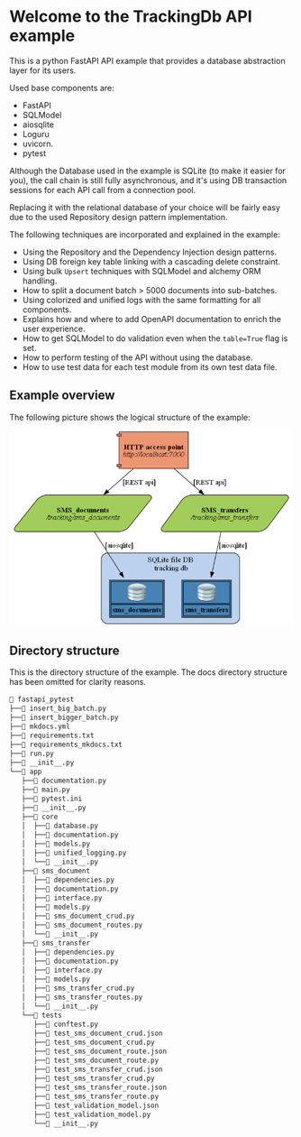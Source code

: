 # Welcome to the TrackingDb API example

This is a python FastAPI API example that provides a database abstraction
layer for its users.

Used base components are:

  * FastAPI
  * SQLModel
  * aiosqlite
  * Loguru
  * uvicorn.
  * pytest

Although the Database used in the example is SQLite (to make it easier for you), the
call chain is still fully asynchronous, and it's using DB transaction sessions
for each API call from a connection pool.

Replacing it with the relational database of your choice will be fairly
easy due to the used Repository design pattern implementation.

The following techniques are incorporated and explained in the example:

  * Using the Repository and the Dependency Injection design patterns.
  * Using DB foreign key table linking with a cascading delete constraint.
  * Using bulk `Upsert` techniques with SQLModel and alchemy ORM handling.
  * How to split a document batch > 5000 documents into sub-batches.
  * Using colorized and unified logs with the same formatting for all components.
  * Explains how and where to add OpenAPI documentation to enrich the user experience.
  * How to get SQLModel to do validation even when the `table=True` flag is set.
  * How to perform testing of the API without using the database.
  * How to use test data for each test module from its own test data file.

## Example overview

The following picture shows the logical structure of the example:

![image](images/overview.png)

## Directory structure
This is the directory structure of the example. The docs directory structure has been omitted for clarity reasons.

    📂 fastapi_pytest
    ├──📃 insert_big_batch.py
    ├──📃 insert_bigger_batch.py
    ├──📃 mkdocs.yml
    ├──📃 requirements.txt
    ├──📃 requirements_mkdocs.txt
    ├──📃 run.py
    ├──📃 __init__.py
    └──📂 app
       ├──📃 documentation.py
       ├──📃 main.py
       ├──📃 pytest.ini
       ├──📃 __init__.py
       ├──📂 core
       │  ├──📃 database.py
       │  ├──📃 documentation.py
       │  ├──📃 models.py
       │  ├──📃 unified_logging.py
       │  └──📃 __init__.py
       ├──📂 sms_document
       │  ├──📃 dependencies.py
       │  ├──📃 documentation.py
       │  ├──📃 interface.py
       │  ├──📃 models.py
       │  ├──📃 sms_document_crud.py
       │  ├──📃 sms_document_routes.py
       │  └──📃 __init__.py
       ├──📂 sms_transfer
       │  ├──📃 dependencies.py
       │  ├──📃 documentation.py
       │  ├──📃 interface.py
       │  ├──📃 models.py
       │  ├──📃 sms_transfer_crud.py
       │  ├──📃 sms_transfer_routes.py
       │  └──📃 __init__.py
       └──📂 tests
          ├──📃 conftest.py
          ├──📃 test_sms_document_crud.json
          ├──📃 test_sms_document_crud.py
          ├──📃 test_sms_document_route.json
          ├──📃 test_sms_document_route.py
          ├──📃 test_sms_transfer_crud.json
          ├──📃 test_sms_transfer_crud.py
          ├──📃 test_sms_transfer_route.json
          ├──📃 test_sms_transfer_route.py
          ├──📃 test_validation_model.json
          ├──📃 test_validation_model.py
          └──📃 __init__.py
